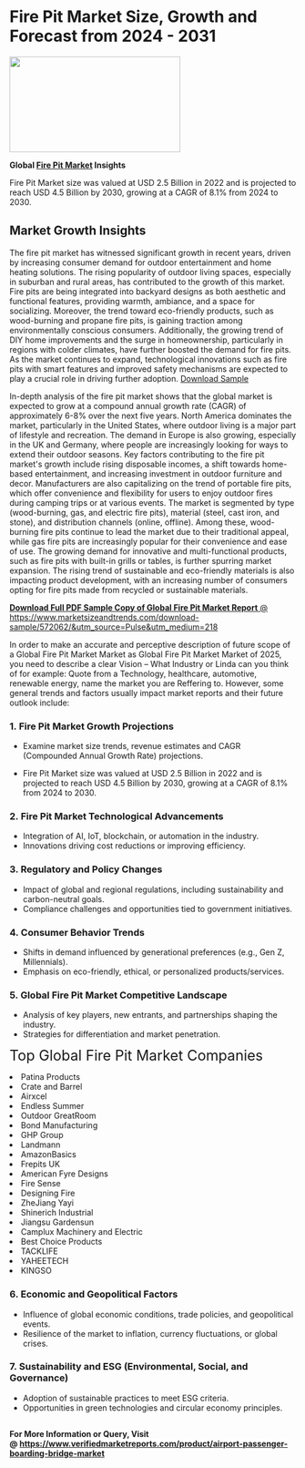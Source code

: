 <H1>Fire Pit Market Size, Growth and Forecast from 2024 - 2031</H1><img class="aligncenter size-medium wp-image-584254" src="https://thirdeyenews.in/wp-content/uploads/2024/09/Global-Market-Research-300x168.jpeg" alt="" width="300" height="168" /><p><strong>Global&nbsp;<a href="https://www.marketsizeandtrends.com/download-sample/572062/&amp;utm_source=Pulse&amp;utm_medium=218">Fire Pit Market</a> Insights</strong></p><p>Fire Pit Market size was valued at USD 2.5 Billion in 2022 and is projected to reach USD 4.5 Billion by 2030, growing at a CAGR of 8.1% from 2024 to 2030.</p><p><h2>Market Growth Insights</h2> <p>The fire pit market has witnessed significant growth in recent years, driven by increasing consumer demand for outdoor entertainment and home heating solutions. The rising popularity of outdoor living spaces, especially in suburban and rural areas, has contributed to the growth of this market. Fire pits are being integrated into backyard designs as both aesthetic and functional features, providing warmth, ambiance, and a space for socializing. Moreover, the trend toward eco-friendly products, such as wood-burning and propane fire pits, is gaining traction among environmentally conscious consumers. Additionally, the growing trend of DIY home improvements and the surge in homeownership, particularly in regions with colder climates, have further boosted the demand for fire pits. As the market continues to expand, technological innovations such as fire pits with smart features and improved safety mechanisms are expected to play a crucial role in driving further adoption. <a href="#">Download Sample</a></p> <p>In-depth analysis of the fire pit market shows that the global market is expected to grow at a compound annual growth rate (CAGR) of approximately 6-8% over the next five years. North America dominates the market, particularly in the United States, where outdoor living is a major part of lifestyle and recreation. The demand in Europe is also growing, especially in the UK and Germany, where people are increasingly looking for ways to extend their outdoor seasons. Key factors contributing to the fire pit market's growth include rising disposable incomes, a shift towards home-based entertainment, and increasing investment in outdoor furniture and decor. Manufacturers are also capitalizing on the trend of portable fire pits, which offer convenience and flexibility for users to enjoy outdoor fires during camping trips or at various events. The market is segmented by type (wood-burning, gas, and electric fire pits), material (steel, cast iron, and stone), and distribution channels (online, offline). Among these, wood-burning fire pits continue to lead the market due to their traditional appeal, while gas fire pits are increasingly popular for their convenience and ease of use. The growing demand for innovative and multi-functional products, such as fire pits with built-in grills or tables, is further spurring market expansion. The rising trend of sustainable and eco-friendly materials is also impacting product development, with an increasing number of consumers opting for fire pits made from recycled or sustainable materials. <a href="#"></p><p><span class=""><strong>Download Full PDF Sample Copy of Global Fire Pit Market Report</strong> @ <a href="https://www.marketsizeandtrends.com/download-sample/572062/&amp;utm_source=Pulse&amp;utm_medium=218" target="_blank">https://www.marketsizeandtrends.com/download-sample/572062/&amp;utm_source=Pulse&amp;utm_medium=218</a></span></p><p>In order to make an accurate and perceptive description of future scope of a Global&nbsp;Fire Pit Market Market as Global&nbsp;Fire Pit Market Market of 2025, you need to describe a clear Vision &ndash; What Industry or Linda can you think of for example: Quote from a Technology, healthcare, automotive, renewable energy, name the market you are Reffering to. However, some general trends and factors usually impact market reports and their future outlook include:</p><h3>1.&nbsp;<strong>Fire Pit Market Growth Projections</strong></h3><ul><li>Examine market size trends, revenue estimates and CAGR (Compounded Annual Growth Rate) projections.</li><li><p>Fire Pit Market size was valued at USD 2.5 Billion in 2022 and is projected to reach USD 4.5 Billion by 2030, growing at a CAGR of 8.1% from 2024 to 2030.</p></li></ul><h3>2.&nbsp;<strong>Fire Pit Market Technological Advancements</strong></h3><ul><li>Integration of AI, IoT, blockchain, or automation in the industry.</li><li>Innovations driving cost reductions or improving efficiency.</li></ul><h3>3.&nbsp;<strong>Regulatory and Policy Changes</strong></h3><ul><li>Impact of global and regional regulations, including sustainability and carbon-neutral goals.</li><li>Compliance challenges and opportunities tied to government initiatives.</li></ul><h3>4.&nbsp;<strong>Consumer Behavior Trends</strong></h3><ul><li>Shifts in demand influenced by generational preferences (e.g., Gen Z, Millennials).</li><li>Emphasis on eco-friendly, ethical, or personalized products/services.</li></ul><h3>5.&nbsp;<strong>Global Fire Pit Market Competitive Landscape</strong></h3><ul><li>Analysis of key players, new entrants, and partnerships shaping the industry.</li><li>Strategies for differentiation and market penetration.</li></ul><p data-pm-slice="1 1 []"><span style="color: inherit; font-family: inherit; font-size: 25px;">Top Global Fire Pit Market Companies</span></p><div class="" data-test-id=""><p><li>Patina Products</li><li> Crate and Barrel</li><li> Airxcel</li><li> Endless Summer</li><li> Outdoor GreatRoom</li><li> Bond Manufacturing</li><li> GHP Group</li><li> Landmann</li><li> AmazonBasics</li><li> Frepits UK</li><li> American Fyre Designs</li><li> Fire Sense</li><li> Designing Fire</li><li> ZheJiang Yayi</li><li> Shinerich Industrial</li><li> Jiangsu Gardensun</li><li> Camplux Machinery and Electric</li><li> Best Choice Products</li><li> TACKLIFE</li><li> YAHEETECH</li><li> KINGSO</li></p></div><h3>6.&nbsp;<strong>Economic and Geopolitical Factors</strong></h3><ul><li>Influence of global economic conditions, trade policies, and geopolitical events.</li><li>Resilience of the market to inflation, currency fluctuations, or global crises.</li></ul><h3>7.&nbsp;<strong>Sustainability and ESG (Environmental, Social, and Governance)</strong></h3><ul><li>Adoption of sustainable practices to meet ESG criteria.</li><li>Opportunities in green technologies and circular economy principles.</li></ul><h2><strong style="font-size: 14px;">For More Information or Query, Visit @&nbsp;</strong><a style="background-color: #ffffff; font-size: 14px;" href="https://www.marketsizeandtrends.com/report/fire-pit-market/" target="_blank">https://www.verifiedmarketreports.com/product/airport-passenger-boarding-bridge-market</a></h2>
